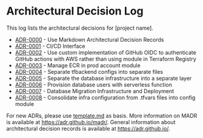 # Architectural Decision Log

This log lists the architectural decisions for [project name].

<!-- adrlog -- Regenerate the content by using "adr-log -i -e template.md". You can install it via "npm install -g adr-log" -->

* [ADR-0000](infra/0000-use-markdown-architectural-decision-records.md) - Use Markdown Architectural Decision Records
* [ADR-0001](infra/0001-ci-cd-interface.md) - CI/CD Interface
* [ADR-0002](infra/0002-use-custom-implementation-of-github-oidc.md) - Use custom implementation of GitHub OIDC to authenticate GitHub actions with AWS rather than using module in Terraform Registry
* [ADR-0003](infra/0003-manage-ecr-in-prod-account-module.md) - Manage ECR in prod account module
* [ADR-0004](infra/0004-separate-terraform-backend-configs-into-separate-config-files.md) - Separate tfbackend configs into separate files
* [ADR-0005](infra/0005-separate-database-infrastructure-into-separate-layer.md) - Separate the database infrastructure into a separate layer
* [ADR-0006](infra/0006-provision-database-users-with-serverless-function.md) - Provision database users with serverless function
* [ADR-0007](infra/0007-database-migration-architecture.md) - Database Migration Infrastructure and Deployment
* [ADR-0008](infra/0008-consolidate-infra-config-from-tfvars-files-into-config-module.md) - Consolidate infra configuration from .tfvars files into config module

<!-- adrlogstop -->

For new ADRs, please use [template.md](template.md) as basis.
More information on MADR is available at <https://adr.github.io/madr/>.
General information about architectural decision records is available at <https://adr.github.io/>.
